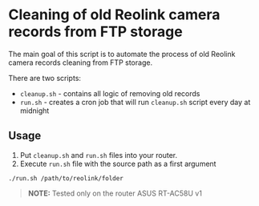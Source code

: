 # Cleaning of old Reolink camera records from FTP storage
The main goal of this script is to automate the process of old Reolink camera records cleaning from FTP storage.  

There are two scripts:
- `cleanup.sh` - contains all logic of removing old records
- `run.sh` - creates a cron job that will run `cleanup.sh` script every day at midnight

## Usage
1. Put `cleanup.sh` and `run.sh` files into your router.
2. Execute `run.sh` file with the source path as a first argument
```shell
./run.sh /path/to/reolink/folder
```

> **NOTE:** Tested only on the router ASUS RT-AC58U v1
